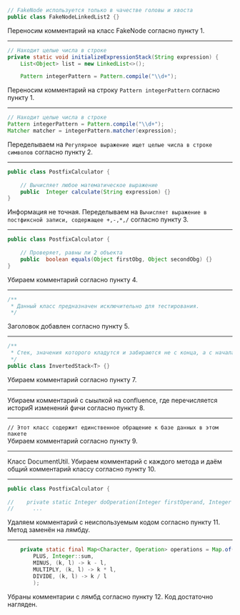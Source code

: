 ```java
// FakeNode используется только в чачестве головы и хвоста
public class FakeNodeLinkedList2 {}
```
Переносим комментарий на класс FakeNode согласно пункту 1.

---
```java
// Находит целые числа в строке
private static void initializeExpressionStack(String expression) {
    List<Object> list = new LinkedList<>();

    Pattern integerPattern = Pattern.compile("\\d+");
```
Переносим комментарий на строку `Pattern integerPattern` согласно пункту 1.

---
```java
// Находит целые числа в строке
Pattern integerPattern = Pattern.compile("\\d+");
Matcher matcher = integerPattern.matcher(expression);
```
Переделываем на `Регулярное выражение ищет целые числа в строке символов` согласно пункту 2.

---
```java
public class PostfixCalculator {
    
    // Вычисляет любое математическое выражение
    public  Integer calculate(String expression) {}
}
```
Информация не точная. Переделываем на `Вычисляет выражение в постфиксной записи, содержащее +,-,*,/` согласно пункту 3.

---
```java
public class PostfixCalculator {
    
    // Проверяет, равны ли 2 объекта
    public  boolean equals(Object firstObg, Object secondObg) {}
}
```
Убираем комментарий согласно пункту 4.

---
```java
/**
 * Данный класс предназначен исключительно для тестирования.
 */
```
Заголовок добавлен согласно пункту 5.

---
```java
/**
 * Стек, значения которого кладутся и забираются не с конца, а с начала.
 */
public class InvertedStack<T> {}
```
Убираем комментарий согласно пункту 7.

---
Убираем комментарий с сыылкой на confluence, где перечисляется историЯ изменений фичи согласно пункту 8.

---
`// Этот класс содержит единственное обращение к базе данных в этом пакете`  
Убираем комментарий согласно пункту 9.

---
Класс DocumentUtil. Убираем комментарий с каждого метода и даём общий комментарий классу согласно пункту 10.

---
```java
public class PostfixCalculator {
    
//    private static Integer doOperation(Integer firstOperand, Integer secondOperand, Character operation) {
//      ...
```
Удаляем комментарий с неиспользуемым кодом согласно пункту 11. Метод заменён на лямбду.

---
```java
    private static final Map<Character, Operation> operations = Map.of(
        PLUS, Integer::sum,
        MINUS, (k, l) -> k - l,
        MULTIPLY, (k, l) -> k * l,
        DIVIDE, (k, l) -> k / l
        );
```
Убраны комментарии с лямбд согласно пункту 12. Код достаточно нагляден.
